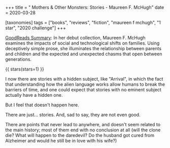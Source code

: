 +++
title = " Mothers & Other Monsters: Stories - Maureen F. McHugh"
date = 2020-03-28

[taxonomies]
tags = ["books", "reviews", "fiction", "maureen f mchugh", "1 star",
"2020 challenge"]
+++

[GoodReads Summary](https://www.goodreads.com/book/show/8157780-mothers-other-monsters):
In her debut collection, Maureen F. McHugh examines the impacts of social and
technological shifts on families. Using deceptively simple prose, she
illuminates the relationship between parents and children and the expected and
unexpected chasms that open between generations.

<!-- more -->

{{ stars(stars=1) }}

I now there are stories with a hidden subject, like "Arrival", in which the
fact that understanding how the alien language works allow humans to break the
barriers of time, and one could expect that stories with no eminent subject
actually have a hidden one.

But I feel that doesn't happen here.

There are just... stories. And, sad to say, they are not even good.

There are points that never lead to anywhere, and doesn't seem related to the
main history; most of them end with no conclusion at all (will the clone die?
What will happen to the daredevil? Do the husband got cured from Alzheimer and
would he still be in love with his wife?)
